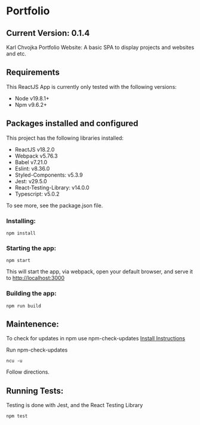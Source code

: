 # Portfolio
## Current Version: 0.1.4

Karl Chvojka Portfolio Website:
A basic SPA to display projects and websites and etc.

## Requirements

This ReactJS App is currently only tested with the following versions:

- Node v19.8.1+  
- Npm v9.6.2+

## Packages installed and configured

This project has the following libraries installed:

- ReactJS v18.2.0
- Webpack v5.76.3
- Babel v7.21.0
- Eslint: v8.36.0
- Styled-Components: v5.3.9
- Jest: v29.5.0
- React-Testing-Library: v14.0.0
- Typescript: v5.0.2

To see more, see the package.json file.

### Installing:
```
npm install
```

### Starting the app:
```
npm start
```

This will start the app, via webpack, open your default browser, and serve it to [http://localhost:3000](http://localhost:3000)

### Building the app:
```
npm run build
```

## Maintenence:
To check for updates in npm use npm-check-updates [Install Instructions](https://flaviocopes.com/update-npm-dependencies/)

Run npm-check-updates
```
ncu -u
```

Follow directions.

## Running Tests:
Testing is done with Jest, and the React Testing Library
```
npm test
```